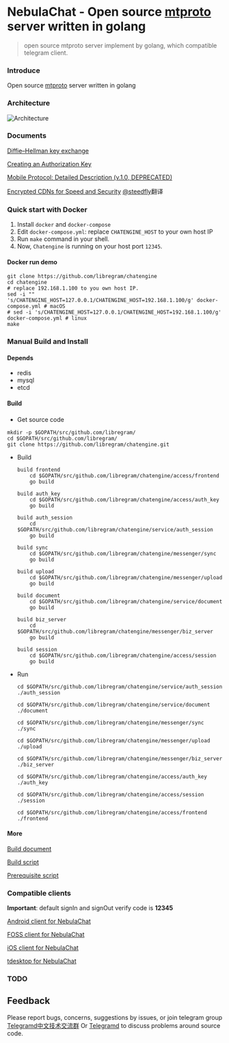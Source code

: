 # NebulaChat - Open source [mtproto](https://core.telegram.org/mtproto) server written in golang
> open source mtproto server implement by golang, which compatible telegram client.

### Introduce
Open source [mtproto](https://core.telegram.org/mtproto) server written in golang

### Architecture
![Architecture](doc/image/architecture-001.jpeg)

### Documents
[Diffie–Hellman key exchange](doc/dh-key-exchange.md)

[Creating an Authorization Key](doc/Creating_an_Authorization_Key.md)

[Mobile Protocol: Detailed Description (v.1.0, DEPRECATED)](doc/Mobile_Protocol-Detailed_Description_v.1.0_DEPRECATED.md)

[Encrypted CDNs for Speed and Security](doc/cdn.md) [@steedfly](https://github.com/steedfly)翻译

### Quick start with Docker

1. Install `docker` and `docker-compose`
2. Edit `docker-compose.yml`: replace `CHATENGINE_HOST` to your own host IP
3. Run `make` command in your shell.
4. Now, `Chatengine` is running on your host port `12345`.

#### Docker run demo

```shell
git clone https://github.com/libregram/chatengine
cd chatengine
# replace 192.168.1.100 to you own host IP.
sed -i "" 's/CHATENGINE_HOST=127.0.0.1/CHATENGINE_HOST=192.168.1.100/g' docker-compose.yml # macOS
# sed -i 's/CHATENGINE_HOST=127.0.0.1/CHATENGINE_HOST=192.168.1.100/g' docker-compose.yml # linux
make
```

### Manual Build and Install
#### Depends
- redis
- mysql
- etcd

#### Build

- Get source code　
```
mkdir -p $GOPATH/src/github.com/libregram/
cd $GOPATH/src/github.com/libregram/
git clone https://github.com/libregram/chatengine.git

```

- Build
    ```
    build frontend
        cd $GOPATH/src/github.com/libregram/chatengine/access/frontend
        go build
    
    build auth_key
        cd $GOPATH/src/github.com/libregram/chatengine/access/auth_key
        go build

    build auth_session
        cd $GOPATH/src/github.com/libregram/chatengine/service/auth_session
        go build
        
    build sync
        cd $GOPATH/src/github.com/libregram/chatengine/messenger/sync
        go build
    
    build upload
        cd $GOPATH/src/github.com/libregram/chatengine/messenger/upload
        go build
    
    build document
        cd $GOPATH/src/github.com/libregram/chatengine/service/document
        go build

    build biz_server
        cd $GOPATH/src/github.com/libregram/chatengine/messenger/biz_server
        go build
        
    build session
        cd $GOPATH/src/github.com/libregram/chatengine/access/session
        go build
    ```

- Run
    ```
    cd $GOPATH/src/github.com/libregram/chatengine/service/auth_session
    ./auth_session
    
    cd $GOPATH/src/github.com/libregram/chatengine/service/document
    ./document

    cd $GOPATH/src/github.com/libregram/chatengine/messenger/sync
    ./sync
    
    cd $GOPATH/src/github.com/libregram/chatengine/messenger/upload
    ./upload

    cd $GOPATH/src/github.com/libregram/chatengine/messenger/biz_server
    ./biz_server

    cd $GOPATH/src/github.com/libregram/chatengine/access/auth_key
    ./auth_key

    cd $GOPATH/src/github.com/libregram/chatengine/access/session
    ./session
    
    cd $GOPATH/src/github.com/libregram/chatengine/access/frontend
    ./frontend
    ```

#### More
[Build document](doc/build.md)

[Build script](scripts/build.sh)

[Prerequisite script](scripts/prerequisite.sh)


### Compatible clients
**Important**: default signIn and signOut verify code is **12345**

[Android client for NebulaChat](https://github.com/libregram/clients/tree/master/Telegram-Android)

[FOSS client for NebulaChat](https://github.com/libregram/clients/tree/master/Telegram-FOSS)

[iOS client for NebulaChat](https://github.com/libregram/clients/tree/master/Telegram-iOS)

[tdesktop for NebulaChat](https://github.com/libregram/clients/tree/master/tdesktop)


### TODO

## Feedback
Please report bugs, concerns, suggestions by issues, or join telegram group [Telegramd中文技术交流群](https://t.me/cntelegramd) Or [Telegramd](https://t.me/entelegramd) to discuss problems around source code.


